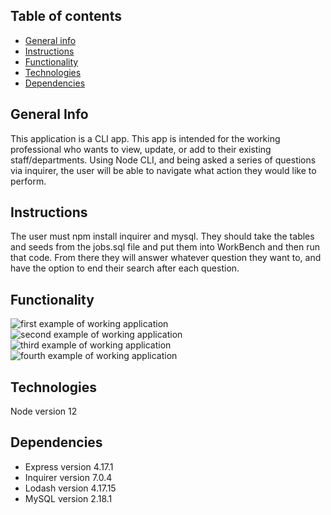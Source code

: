 ## Table of contents

- [General info](#general-info)
- [Instructions](#instructions)
- [Functionality](#functionality)
- [Technologies](#technologies)
- [Dependencies](#dependencies)

## General Info

This application is a CLI app. This app is intended for the working professional who wants to view, update, or add to their existing staff/departments. Using Node CLI, and being asked a series of questions via inquirer, the user will be able to navigate what action they would like to perform.

## Instructions

The user must npm install inquirer and mysql. They should take the tables and seeds from the jobs.sql file and put them into WorkBench and then run that code. From there they will answer whatever question they want to, and have the option to end their search after each question.

## Functionality

![first example of working application](https://github.com/brer4449/homework12/blob/master/assets/jobs1.png)
![second example of working application](https://github.com/brer4449/homework12/blob/master/assets/jobs2.png)
![third example of working application](https://github.com/brer4449/homework12/blob/master/assets/jobs3.png)
![fourth example of working application](https://github.com/brer4449/homework12/blob/master/assets/jobs4.png)

## Technologies

Node version 12

## Dependencies

- Express version 4.17.1
- Inquirer version 7.0.4
- Lodash version 4.17.15
- MySQL version 2.18.1
